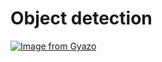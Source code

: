 # Object detection
[![Image from Gyazo](https://i.gyazo.com/c8392f5a4968c8dde5dd353079103c76.png)](https://gyazo.com/c8392f5a4968c8dde5dd353079103c76)

